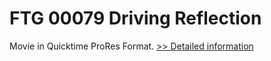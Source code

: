# FTG 00079 Driving Reflection
Movie in Quicktime ProRes Format.
[>> Detailed information](https://secure.shareit.com/shareit/product.html?productid=300618461&affiliateid=200057808)
